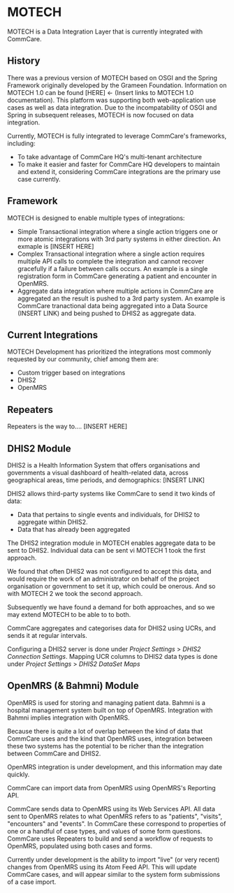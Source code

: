 MOTECH
======

MOTECH is a Data Integration Layer that is currently integrated with CommCare.  

History
-------

There was a previous version of MOTECH based on OSGI and the Spring Framework originally developed by the Grameen Foundation.  Information on MOTECH 1.0 can be found [HERE] <- (Insert links to MOTECH 1.0 documentation).  This platform was supporting both web-application use cases as well as data integration.  Due to the incompatability of OSGI and Spring in subsequent releases, MOTECH is now focused on data integration. 

Currently, MOTECH is fully integrated to leverage CommCare's frameworks, including:  

* To take advantage of CommCare HQ's multi-tenant architecture
* To make it easier and faster for CommCare HQ developers to maintain and extend it, considering CommCare integrations are the primary use case currently. 

Framework
--------------------

MOTECH is designed to enable multiple types of integrations:  

* Simple Transactional integration where a single action triggers one or more atomic integrations with 3rd party systems in either direction.  An exmaple is [INSERT HERE]
* Complex Transactional integration where a single action requires multiple API calls to complete the integration and cannot recover gracefully if a failure between calls occurs.  An example is a single registration form in CommCare generating a patient and encounter in OpenMRS.    
* Aggregate data integration where multiple actions in CommCare are aggregated an the result is pushed to a 3rd party system.  An example is CommCare tranactional data being aggregated into a Data Source (INSERT LINK) and being pushed to DHIS2 as aggregate data.  

Current Integrations
--------------------

MOTECH Development has prioritized the integrations most commonly requested by our community, chief among them are:

* Custom trigger based on integrations
* DHIS2
* OpenMRS

Repeaters
-----------------
Repeaters is the way to.... [INSERT HERE]

DHIS2 Module
-----------------

DHIS2 is a Health Information System that offers organisations and governments a visual dashboard of health-related data, across geographical areas, time periods, and demographics: [INSERT LINK]

DHIS2 allows third-party systems like CommCare to send it two kinds of data:

* Data that pertains to single events and individuals, for DHIS2 to aggregate within DHIS2.
* Data that has already been aggregated

The DHIS2 integration module in MOTECH enables aggregate data to be sent to DHIS2.  Individual data can be sent vi
MOTECH 1 took the first approach.

We found that often DHIS2 was not configured to accept this data, and would require the work of an administrator on behalf of the project organisation or government to set it up, which could be onerous. And so with MOTECH 2 we took the second approach.

Subsequently we have found a demand for both approaches, and so we may extend MOTECH to be able to to both.

CommCare aggregates and categorises data for DHIS2 using UCRs, and sends it at regular intervals.

Configuring a DHIS2 server is done under *Project Settings* > *DHIS2 Connection Settings*. Mapping UCR columns to DHIS2 data types is done under *Project Settings* > *DHIS2 DataSet Maps*


OpenMRS (& Bahmni) Module
----------------------------

OpenMRS is used for storing and managing patient data. Bahmni is a hospital management system built on top of OpenMRS. Integration with Bahmni implies integration with OpenMRS.

Because there is quite a lot of overlap between the kind of data that CommCare uses and the kind that OpenMRS uses, integration between these two systems has the potential to be richer than the integration between CommCare and DHIS2.

OpenMRS integration is under development, and this information may date quickly.

CommCare can import data from OpenMRS using OpenMRS's Reporting API.

CommCare sends data to OpenMRS using its Web Services API. All data sent to OpenMRS relates to what OpenMRS refers to as "patients", "visits", "encounters" and "events". In CommCare these correspond to properties of one or a handful of case types, and values of some form questions. CommCare uses Repeaters to build and send a workflow of requests to OpenMRS, populated using both cases and forms.

Currently under development is the ability to import "live" (or very recent) changes from OpenMRS using its Atom Feed API. This will update CommCare cases, and will appear similar to the system form submissions of a case import.
